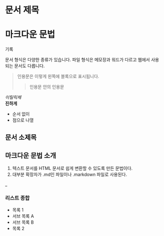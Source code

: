 # 문서 제목

# 마크다운 문법

기록

문서 형식은 다양한 종류가 있습니다.
파일 형식은 메모장과 워드가 다르고 웹에서 사용되는 문서도 다릅니다.

> 인용문은 이렇게 왼쪽에 블록으로 표시됩니다.
>> 인용문 안의 인용문

*이틸릭체*  
**진하게**

* 순서 없이
* 점으로 나열

## 문서 소제목
## 마크다운 문법 소개

1. 텍스트 문서를 HTML 문서로 쉽게 변환할 수 있도록 만든 문법이다.
2. 대부분 확장자가 .md인 파일이나 .markdown 파일로 사용된다.

_

### 리스트 종합

- 목록 1
 - 서브 목록 A
 - 서브 목록 B
- 목록 2
